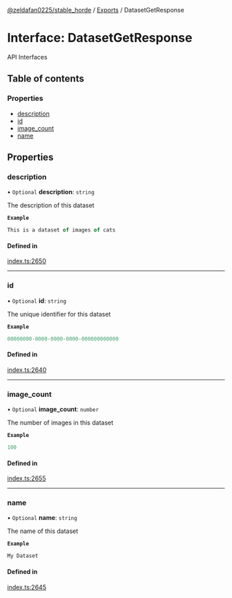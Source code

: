[@zeldafan0225/stable_horde](../README.md) / [Exports](../modules.md) / DatasetGetResponse

# Interface: DatasetGetResponse

API Interfaces

## Table of contents

### Properties

- [description](DatasetGetResponse.md#description)
- [id](DatasetGetResponse.md#id)
- [image\_count](DatasetGetResponse.md#image_count)
- [name](DatasetGetResponse.md#name)

## Properties

### description

• `Optional` **description**: `string`

The description of this dataset

**`Example`**

```ts
This is a dataset of images of cats
```

#### Defined in

[index.ts:2650](https://github.com/ZeldaFan0225/stable_horde/blob/e31e830/index.ts#L2650)

___

### id

• `Optional` **id**: `string`

The unique identifier for this dataset

**`Example`**

```ts
00000000-0000-0000-0000-000000000000
```

#### Defined in

[index.ts:2640](https://github.com/ZeldaFan0225/stable_horde/blob/e31e830/index.ts#L2640)

___

### image\_count

• `Optional` **image\_count**: `number`

The number of images in this dataset

**`Example`**

```ts
100
```

#### Defined in

[index.ts:2655](https://github.com/ZeldaFan0225/stable_horde/blob/e31e830/index.ts#L2655)

___

### name

• `Optional` **name**: `string`

The name of this dataset

**`Example`**

```ts
My Dataset
```

#### Defined in

[index.ts:2645](https://github.com/ZeldaFan0225/stable_horde/blob/e31e830/index.ts#L2645)
